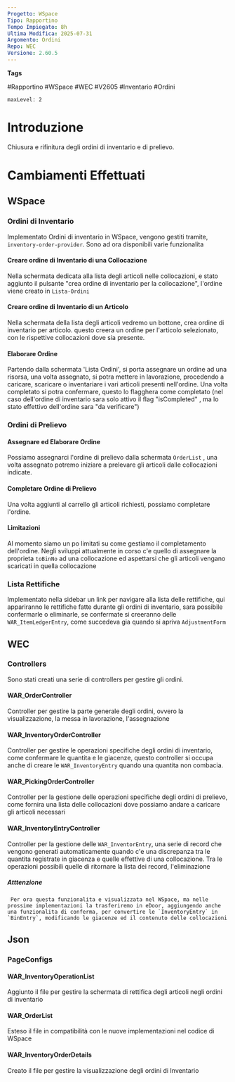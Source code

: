 ```yaml
---
Progetto: WSpace
Tipo: Rapportino
Tempo Impiegato: 8h
Ultima Modifica: 2025-07-31
Argomento: Ordini
Repo: WEC
Versione: 2.60.5
---
```

**Tags**

 #Rapportino #WSpace #WEC  #V2605 #Inventario #Ordini 

```table-of-contents
maxLevel: 2
```

# Introduzione
Chiusura e rifinitura degli ordini di inventario e di prelievo. 

# Cambiamenti Effettuati

## WSpace 
### Ordini di Inventario 
Implementato Ordini di inventario in WSpace, vengono gestiti tramite, `inventory-order-provider`. Sono ad ora disponibili varie funzionalita 
#### Creare ordine di Inventario di una Collocazione 
Nella schermata dedicata alla lista degli articoli nelle collocazioni, e stato aggiunto il pulsante "crea ordine di inventario per la collocazione", l'ordine viene creato in `Lista-Ordini`

#### Creare ordine di Inventario di un Articolo 
Nella schermata della lista degli articoli vedremo un bottone, crea ordine di inventario per articolo. questo creera un ordine per l'articolo selezionato, con le rispettive collocazioni dove sia presente. 

#### Elaborare Ordine 
Partendo dalla schermata 'Lista Ordini', si porta assegnare un ordine ad una risorsa, una volta assegnato, si potra mettere in lavorazione, procedendo a caricare, scaricare o inventariare i vari articoli presenti nell'ordine. Una volta completato si potra confermare, questo lo flagghera come completato (nel caso dell'ordine di inventario sara solo attivo il flag "isCompleted" , ma lo stato effettivo dell'ordine sara "da verificare")

### Ordini di Prelievo 
#### Assegnare ed Elaborare Ordine 
Possiamo assegnarci l'ordine di prelievo dalla schermata `OrderList` , una volta assegnato potremo iniziare a prelevare gli articoli dalle collocazioni indicate. 

#### Completare Ordine di Prelievo 
Una volta aggiunti al carrello gli articoli richiesti, possiamo completare l'ordine. 
#### Limitazioni 
Al momento siamo un po limitati su come gestiamo il completamento dell'ordine. Negli sviluppi attualmente in corso c'e quello di assegnare la proprieta `toBinNo` ad una collocazione ed aspettarsi che gli articoli vengano scaricati in quella collocazione 

### Lista Rettifiche 
Implementato nella sidebar un link per navigare alla lista delle rettifiche, qui appariranno le rettifiche fatte durante gli ordini di inventario, sara possibile confermarle o eliminarle, 
se confermate si creeranno delle `WAR_ItemLedgerEntry`, come succedeva gia quando si apriva `AdjustmentForm`

## WEC 

### Controllers 

Sono stati creati una serie di controllers per gestire gli ordini. 
#### WAR_OrderController 
Controller per gestire la parte generale degli ordini, ovvero la visualizzazione, la messa in lavorazione, l'assegnazione 

#### WAR_InventoryOrderController 
Controller per gestire le operazioni specifiche degli ordini di inventario, come confermare le quantita e le giacenze, questo controller si occupa anche di creare le `WAR_InventoryEntry` quando una quantita non combacia. 

#### WAR_PickingOrderController 
Controller per la gestione delle operazioni specifiche degli ordini di prelievo, come fornira una lista delle collocazioni dove possiamo andare a caricare gli articoli necessari 

#### WAR_InventoryEntryController 
Controller per la gestione delle `WAR_InventorEntry`, una serie di record che vengono generati automaticamente quando c'e una discrepanza tra le quantita registrate in giacenza e quelle effettive di una collocazione. Tra le operazioni possibili quelle di ritornare la lista dei record, l'eliminazione 
##### Atttenzione 
	 Per ora questa funzionalita e visualizzata nel WSpace, ma nelle prossime implementazioni la trasferiremo in eDoor, aggiungendo anche una funzionalita di conferma, per convertire le `InventoryEntry` in `BinEntry`, modificando le giacenze ed il contenuto delle collocazioni 


## Json 

### PageConfigs 
#### WAR_InventoryOperationList
Aggiunto il file per gestire la schermata di rettifica degli articoli negli ordini di inventario 

#### WAR_OrderList 
Esteso il file in compatibilità con le nuove implementazioni nel codice di WSpace 

#### WAR_InventoryOrderDetails 
Creato il file per gestire la visualizzazione degli ordini di Inventario 


